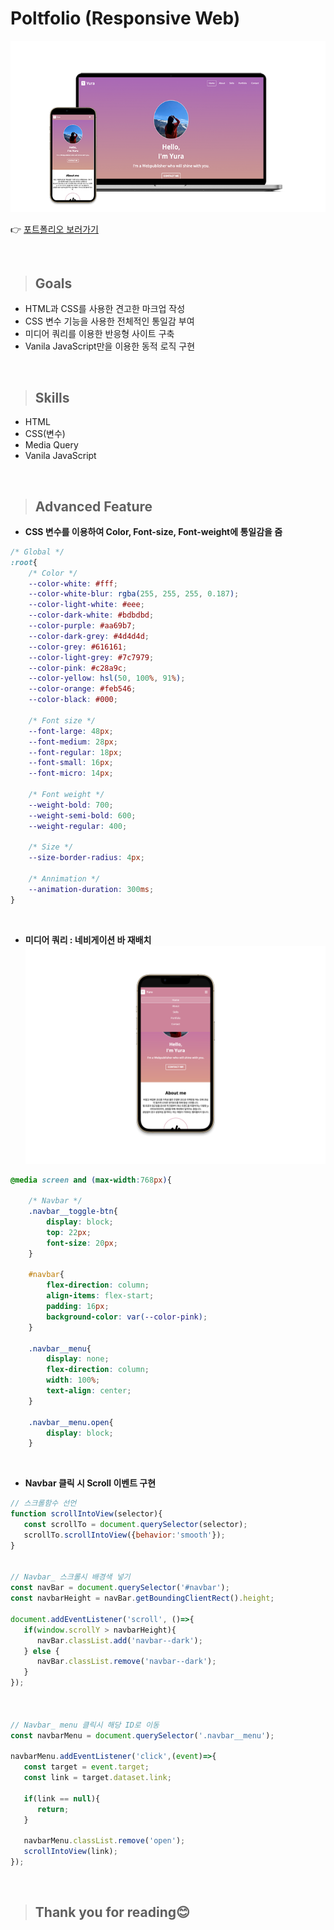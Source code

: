 # Poltfolio (Responsive Web)


![포트폴리오](./images/poltfolio/project5.png)

👉 [포트폴리오 보러가기](https://cogcod.github.io/Portfolio/)

<br>

> ## Goals
- HTML과 CSS를 사용한 견고한 마크업 작성 
- CSS 변수 기능을 사용한 전체적인 통일감 부여
- 미디어 쿼리를 이용한 반응형 사이트 구축 
- Vanila JavaScript만을 이용한 동적 로직 구현 

<br>

> ## Skills
- HTML
- CSS(변수)
- Media Query 
- Vanila JavaScript

<br>

> ## Advanced Feature 
- **CSS 변수를 이용하여 Color, Font-size, Font-weight에 통일감을 줌**
```css
/* Global */
:root{
    /* Color */
    --color-white: #fff;
    --color-white-blur: rgba(255, 255, 255, 0.187);
    --color-light-white: #eee;
    --color-dark-white: #bdbdbd;
    --color-purple: #aa69b7;
    --color-dark-grey: #4d4d4d;
    --color-grey: #616161;
    --color-light-grey: #7c7979;
    --color-pink: #c28a9c;
    --color-yellow: hsl(50, 100%, 91%);
    --color-orange: #feb546;
    --color-black: #000;

    /* Font size */
    --font-large: 48px;
    --font-medium: 28px;
    --font-regular: 18px;
    --font-small: 16px;
    --font-micro: 14px;

    /* Font weight */
    --weight-bold: 700;
    --weight-semi-bold: 600;
    --weight-regular: 400;

    /* Size */
    --size-border-radius: 4px;

    /* Annimation */
    --animation-duration: 300ms;
}
```

<br>

- **미디어 쿼리 : 네비게이션 바 재배치**
![responsive web](./images/responsive.png)

```css
@media screen and (max-width:768px){

    /* Navbar */
    .navbar__toggle-btn{
        display: block;
        top: 22px;
        font-size: 20px;
    }

    #navbar{
        flex-direction: column;
        align-items: flex-start;
        padding: 16px;
        background-color: var(--color-pink);
    }

    .navbar__menu{
        display: none;
        flex-direction: column;
        width: 100%;
        text-align: center;
    }

    .navbar__menu.open{
        display: block;
    }
```

<br>

- **Navbar 클릭 시 Scroll 이벤트 구현**
```javascript
// 스크롤함수 선언 
function scrollIntoView(selector){
   const scrollTo = document.querySelector(selector); 
   scrollTo.scrollIntoView({behavior:'smooth'}); 
}


// Navbar_ 스크롤시 배경색 넣기
const navBar = document.querySelector('#navbar');
const navbarHeight = navBar.getBoundingClientRect().height;

document.addEventListener('scroll', ()=>{
   if(window.scrollY > navbarHeight){
      navBar.classList.add('navbar--dark');
   } else {
      navBar.classList.remove('navbar--dark');
   }
});



// Navbar_ menu 클릭시 해당 ID로 이동
const navbarMenu = document.querySelector('.navbar__menu');

navbarMenu.addEventListener('click',(event)=>{
   const target = event.target;  
   const link = target.dataset.link;  
   
   if(link == null){    
      return;
   } 
   
   navbarMenu.classList.remove('open');
   scrollIntoView(link);
});
```

<br>

> ## Thank you for reading😊
